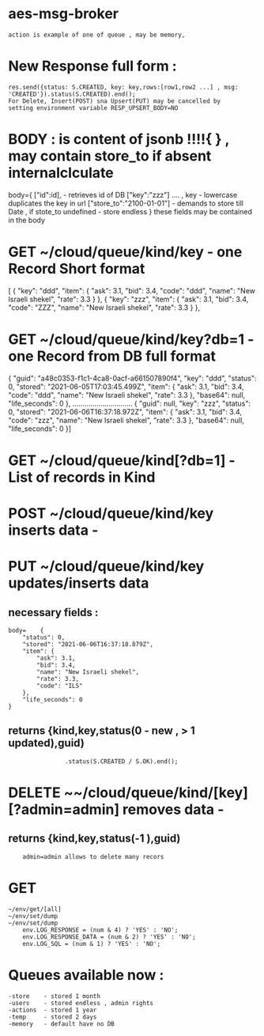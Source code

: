 # aes-msg-broker
    action is example of one of queue , may be memory,
# New Response full form :
    res.send({status: S.CREATED, key: key,rows:[row1,row2 ...] , msg: 'CREATED'}).status(S.CREATED).end();
    For Delete, Insert(POST) sna Upsert(PUT) may be cancelled by 
    setting environment variable RESP_UPSERT_BODY=NO
# BODY : is content of jsonb !!!!{ } , may contain store_to if absent internalclculate
body={
    ["id":id], - retrieves id of DB
    ["key":"zzz"] .... , key - lowercase duplicates the key in url 
    ["store_to":"2100-01-01"] - demands to store till Date , if stote_to undefined - store endless
    } these fields
 may be contained in the body
 # GET ~/cloud/queue/kind/key - one Record Short format
[ 
    {
        "key": "ddd",
        "item": {
            "ask": 3.1,
            "bid": 3.4,
            "code": "ddd",
            "name": "New Israeli shekel",
            "rate": 3.3
        }
    },
    {
        "key": "zzz",
        "item": {
            "ask": 3.1,
            "bid": 3.4,
            "code": "ZZZ",
            "name": "New Israeli shekel",
            "rate": 3.3
        }
    },
# GET ~/cloud/queue/kind/key?db=1 - one Record from DB full format
   {
        "guid": "a48c0353-f1c1-4ca8-0acf-a661507890f4",
        "key": "ddd",
        "status": 0,
        "stored": "2021-06-05T17:03:45.499Z",
        "item": {
            "ask": 3.1,
            "bid": 3.4,
            "code": "ddd",
            "name": "New Israeli shekel",
            "rate": 3.3
        },
        "base64": null,
        "life_seconds": 0
    },
    ..............................
    {
        "guid": null,
        "key": "zzz",
        "status": 0,
        "stored": "2021-06-06T16:37:18.972Z",
        "item": {
            "ask": 3.1,
            "bid": 3.4,
            "code": "zzz",
            "name": "New Israeli shekel",
            "rate": 3.3
        },
        "base64": null,
        "life_seconds": 0
    }]

# GET ~/cloud/queue/kind[?db=1] - List of records in Kind
# POST ~/cloud/queue/kind/key inserts data - 
# PUT ~/cloud/queue/kind/key updates/inserts data  
##    necessary fields : 
    body=    {
        "status": 0,
        "stored": "2021-06-06T16:37:18.879Z",
        "item": {
            "ask": 3.1,
            "bid": 3.4,
            "name": "New Israeli shekel",
            "rate": 3.3,
            "code": "ILS"
        },
        "life_seconds": 0
    }
## returns {kind,key,status(0 - new , > 1 updated),guid)
					.status(S.CREATED / S.OK).end();
 
# DELETE ~~/cloud/queue/kind/[key][?admin=admin] removes data - 
## returns {kind,key,status(-1 ),guid)
   
        admin=admin allows to delete many recors
# GET
    ~/env/get/[all]
    ~/env/set/dump
    ~/env/set/dump
        env.LOG_RESPONSE = (num & 4) ? 'YES' : 'NO';   
        env.LOG_RESPONSE_DATA = (num & 2) ? 'YES' : 'NO';   
        env.LOG_SQL = (num & 1) ? 'YES' : 'NO';
# Queues available now : 

	-store    - stored 1 month
	-users    - stored endless , admin rights
	-actions  - stored 1 year
	-temp     - stored 2 days
	-memory   - default have no DB


